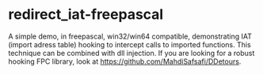 # redirect_iat-freepascal
A simple demo, in freepascal, win32/win64 compatible, demonstrating IAT (import adress table) hooking to intercept calls to imported functions.
This technique can be combined with dll injection.
If you are looking for a robust hooking FPC library, look at https://github.com/MahdiSafsafi/DDetours.

